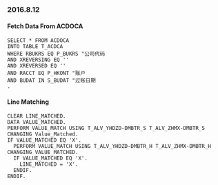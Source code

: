### 2016.8.12
#### Fetch Data From ACDOCA
```ABAP
SELECT * FROM ACDOCA
INTO TABLE T_ACDCA
WHERE RBUKRS EQ P_BUKRS "公司代码
AND XREVERSING EQ ''
AND XREVERSED EQ ''
AND RACCT EQ P_HKONT "账户
AND BUDAT IN S_BUDAT "过账日期
.
```
#### Line Matching
```ABAP
CLEAR LINE_MATCHED.
DATA VALUE_MATCHED.
PERFORM VALUE_MATCH USING T_ALV_YHDZD-DMBTR_S T_ALV_ZHMX-DMBTR_S CHANGING Value_Matched.
IF VALUE_MATCHED EQ 'X'.
  PERFORM VALUE_MATCH USING T_ALV_YHDZD-DMBTR_H T_ALV_ZHMX-DMBTR_H CHANGING VALUE_MATCHED.
  IF VALUE_MATCHED EQ 'X'.
    LINE_MATCHED = 'X'.
  ENDIF.
ENDIF.
```
